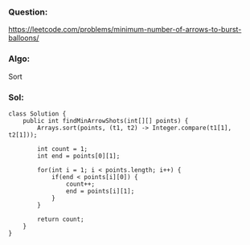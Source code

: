 ### Question:
https://leetcode.com/problems/minimum-number-of-arrows-to-burst-balloons/

### Algo:
Sort

### Sol:
```
class Solution {
    public int findMinArrowShots(int[][] points) {
        Arrays.sort(points, (t1, t2) -> Integer.compare(t1[1], t2[1]));
        
        int count = 1;
        int end = points[0][1];
        
        for(int i = 1; i < points.length; i++) {
            if(end < points[i][0]) {
                count++;
                end = points[i][1];
            }
        }
        
        return count;
    }
}
```
